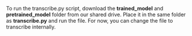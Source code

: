 
To run the transcribe.py script, download the **trained_model** and **pretrained_model** folder from our shared drive. Place it in the same folder as **transcribe.py** and run the file. For now, you can change the file to transcribe internally.
